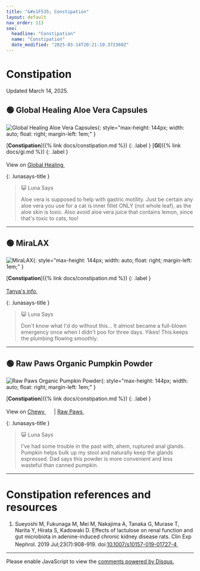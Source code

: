 ```yaml
---
title: "&#x1F535; Constipation"
layout: default
nav_order: 113
seo:
  headline: "Constipation"
  name: "Constipation"
  date_modified: "2025-03-14T20:21:10.372360Z"
---
```


# Constipation

Updated March 14, 2025.



## &#x1F7E2; Global Healing Aloe Vera Capsules

![Global Healing Aloe Vera Capsules](https://globalhealing.com/cdn/shop/products/3000w_09b98b22-9221-4a5d-8444-d0ee1828a618.png?width=1100){: style="max-height: 144px; width: auto; float: right; margin-left: 1em;" }

[**Constipation**]({% link docs/constipation.md %})
{: .label }
[**GI**]({% link docs/gi.md %})
{: .label }

View on <a href="https://globalhealing.com/products/aloe-vera" class="external" target="_blank">Global Healing&nbsp;<svg width="18" height="18" viewBox="0 0 24 24"><use xlink:href="#svg-external-link"></use></svg></a>

{: .lunasays-title }
> &#x1F63A; Luna Says
>
> Aloe vera is supposed to help with gastric motility. Just be certain any aloe vera you use for a cat is inner fillet ONLY (not whole leaf), as the aloe skin is toxic. Also avoid aloe vera juice that contains lemon, since that's toxic to cats, too!

* * *



## &#x1F7E2; MiraLAX

![MiraLAX](https://www.miralax.com/sites/g/files/vrxlpx51391/files/2023-10/BCH%20-%202023%20-%20MiraLAX%20Redesign%20-%20MiraLAX%20-%20FullPack%20-%20Badge%20-%20PDP.png){: style="max-height: 144px; width: auto; float: right; margin-left: 1em;" }

[**Constipation**]({% link docs/constipation.md %})
{: .label }

 <a href="https://felinecrf.org/constipation.htm#peg3350_miralax" class="external" target="_blank">Tanya's info&nbsp;<svg width="18" height="18" viewBox="0 0 24 24"><use xlink:href="#svg-external-link"></use></svg></a>

{: .lunasays-title }
> &#x1F63A; Luna Says
>
> Don't know what I'd do without this... It almost became a full-blown emergency once when I didn't poo for three days. Yikes! This keeps the plumbing flowing smoothly.

* * *



## &#x1F7E2; Raw Paws Organic Pumpkin Powder

![Raw Paws Organic Pumpkin Powder](https://cdn4.volusion.store/jwoqv-kzvzr/v/vspfiles/photos/SUPPUMP-8-2T.jpg){: style="max-height: 144px; width: auto; float: right; margin-left: 1em;" }

[**Constipation**]({% link docs/constipation.md %})
{: .label }

View on <a href="https://www.chewy.com/dp/1067598" class="external" target="_blank">Chewy&nbsp;<svg width="18" height="18" viewBox="0 0 24 24"><use xlink:href="#svg-external-link"></use></svg></a> &#124; <a href="https://www.rawpawspetfood.com/pumpkin-powder-digestive-supplement-p/suppump-8.htm" class="external" target="_blank">Raw Paws&nbsp;<svg width="18" height="18" viewBox="0 0 24 24"><use xlink:href="#svg-external-link"></use></svg></a>

{: .lunasays-title }
> &#x1F63A; Luna Says
>
> I've had some trouble in the past with, ahem, ruptured anal glands. Pumpkin helps bulk up my stool and naturally keep the glands expressed. Dad says this powder is more convenient and less wasteful than canned pumpkin.

* * *


# Constipation references and resources

1.  Sueyoshi M, Fukunaga M, Mei M, Nakajima A, Tanaka G, Murase T, Narita Y, Hirata S, Kadowaki D. Effects of lactulose on renal function and gut microbiota in adenine-induced chronic kidney disease rats. Clin Exp Nephrol. 2019 Jul;23(7):908-919. doi:<a href="https://doi.org/10.1007/s10157-019-01727-4" class="external" target="_blank">10.1007/s10157-019-01727-4&nbsp;<svg width="18" height="18" viewBox="0 0 24 24"><use xlink:href="#svg-external-link"></use></svg></a>

* * *

<div id="disqus_thread"></div>
<script>
    var disqus_config = function () {
      this.page.url = '{{ page.url | absolute_url }}';
      this.page.identifier = '{{ page.url | absolute_url }}';
    };
    (function() {
    var d = document, s = d.createElement('script');
    s.src = 'https://ckdcatsupplies.disqus.com/embed.js';
    s.setAttribute('data-timestamp', +new Date());
    (d.head || d.body).appendChild(s);
    })();
</script>
<noscript>Please enable JavaScript to view the <a href="https://disqus.com/?ref_noscript">comments powered by Disqus.</a></noscript>

<!-- Updated 2025-03-14 20:21:10.372360Z -->
